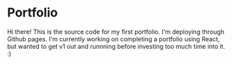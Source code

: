 # Portfolio

Hi there! This is the source code for my first portfolio. I'm deploying through Github pages. I'm currently working on completing a portfolio using React, but wanted to get v1 out and runnning before investing too much time into it. :)
